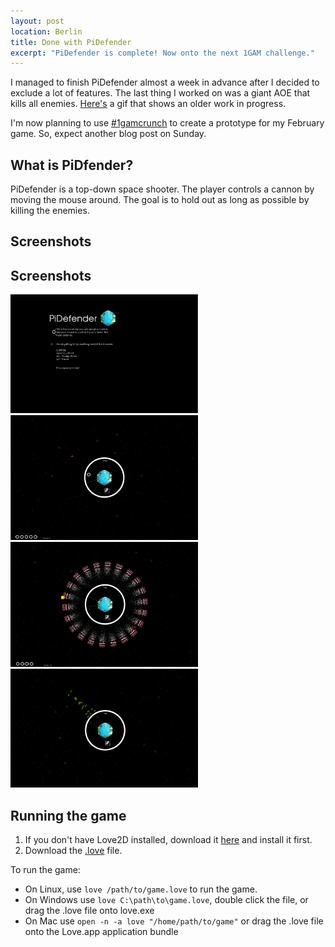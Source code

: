 ```yaml
---
layout: post
location: Berlin
title: Done with PiDefender
excerpt: "PiDefender is complete! Now onto the next 1GAM challenge."
---
```


I managed to finish PiDefender almost a week in advance after I decided to exclude a lot of features. The last thing I worked on was a giant AOE that kills all enemies. [Here's](/assets/images/posts/2013-01-25-done-with-pidefender/pidefender-wip.gif) a gif that shows an older work in progress. 

I'm now planning to use [#1gamcrunch](http://1gamcrunch.playvue.com/) to create a prototype for my February game. So, expect another blog post on Sunday.

## What is PiDfender? ##
PiDefender is a top-down space shooter. The player controls a cannon by moving the mouse around. The goal is to hold out as long as possible by killing the enemies. 

## Screenshots ##

<h2 id="screenshots">Screenshots</h2>
<div class="row">
  <div class="col-md-6">
    <a href="/assets/images/portfolio/pidefender/pidefender-1.png" class="thumbnail">
      <img src="/assets/images/portfolio/pidefender/pidefender-1.png" alt="screenshot" width="300" />
    </a>
  </div>
  <div class="col-md-6">
    <a href="/assets/images/portfolio/pidefender/pidefender-2.png" class="thumbnail">
      <img src="/assets/images/portfolio/pidefender/pidefender-2.png" alt="screenshot" width="300" />
    </a>
  </div>
</div>
<div class="row">
    <div class="col-md-6">
      <a href="/assets/images/portfolio/pidefender/pidefender-3.png" class="thumbnail">
        <img src="/assets/images/portfolio/pidefender/pidefender-3.png" alt="screenshot" width="300" />
      </a>
    </div>
    <div class="col-md-6">
      <a href="/assets/images/portfolio/pidefender/pidefender-4.png" class="thumbnail">
        <img src="/assets/images/portfolio/pidefender/pidefender-4.png" alt="screenshot" width="300" />
      </a>
    </div>
</div>

## Running the game ##
1. If you don't have Love2D installed, download it [here](http://love2d.org/) and install it first.
2. Download the [.love](http://dl.dropbox.com/u/128670221/1GAM/Jan/PiDefender-Final.love) file.

To run the game:

 * On Linux, use `love /path/to/game.love` to run the game.
 * On Windows use `love C:\path\to\game.love`, double click the file, or drag the .love file onto love.exe
 * On Mac use `open -n -a love "/home/path/to/game"` or drag the .love file onto the Love.app application bundle